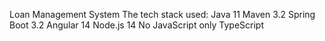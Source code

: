 Loan Management System
The tech stack used:
Java 11
Maven 3.2
Spring Boot 3.2
Angular 14
Node.js 14
No JavaScript only TypeScript
